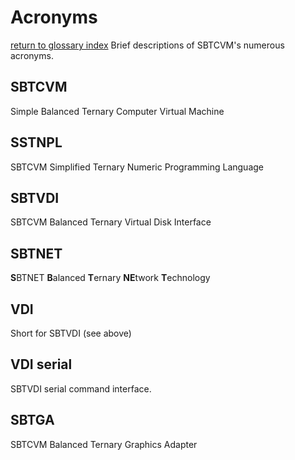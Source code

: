 # Acronyms
[return to glossary index](glossary.md)
Brief descriptions of SBTCVM's numerous acronyms.
## SBTCVM
Simple Balanced Ternary Computer Virtual Machine

## SSTNPL
SBTCVM Simplified Ternary Numeric Programming Language

## SBTVDI
SBTCVM Balanced Ternary Virtual Disk Interface

## SBTNET
**S**BTNET **B**alanced **T**ernary **NE**twork **T**echnology

## VDI
Short for SBTVDI (see above)

## VDI serial
SBTVDI serial command interface.

## SBTGA
SBTCVM Balanced Ternary Graphics Adapter
